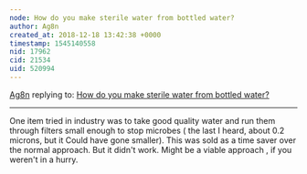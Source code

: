 ```yaml
---
node: How do you make sterile water from bottled water?
author: Ag8n
created_at: 2018-12-18 13:42:38 +0000
timestamp: 1545140558
nid: 17962
cid: 21534
uid: 520994
---
```




[Ag8n](../profile/Ag8n) replying to: [How do you make sterile water from bottled water?](../notes/bryanchua/12-17-2018/how-do-you-make-sterile-water-from-bottled-water)

----
 One item tried in industry was to take good quality water and run them through filters small enough to stop microbes ( the last I heard, about 0.2 microns, but it Could have gone smaller).  This was sold as a time saver over the normal approach.  But it didn't work.  Might be a viable approach , if you weren't in a hurry.